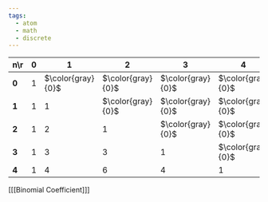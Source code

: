 ```yaml
---
tags:
  - atom
  - math
  - discrete
---
```

| n\r   | 0   | 1                 | 2                 | 3                 | 4                 |
| ----- | --- | ----------------- | ----------------- | ----------------- | ----------------- |
| **0** | $1$ | $\color{gray}{0}$ | $\color{gray}{0}$ | $\color{gray}{0}$ | $\color{gray}{0}$ |
| **1** | $1$ | $1$               | $\color{gray}{0}$ | $\color{gray}{0}$ | $\color{gray}{0}$ |
| **2** | $1$ | $2$               | $1$               | $\color{gray}{0}$ | $\color{gray}{0}$ |
| **3** | $1$ | $3$               | $3$               | $1$               | $\color{gray}{0}$ |
| **4** | $1$ | $4$               | $6$               | $4$               | $1$               |
\[[[Binomial Coefficient]]\]